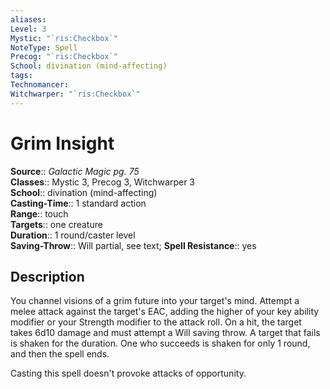 ```yaml
---
aliases: 
Level: 3
Mystic: "`ris:Checkbox`"
NoteType: Spell
Precog: "`ris:Checkbox`"
School: divination (mind-affecting) 
tags: 
Technomancer: 
Witchwarper: "`ris:Checkbox`"
---
```


# Grim Insight

**Source**:: _Galactic Magic pg. 75_  
**Classes**:: Mystic 3, Precog 3, Witchwarper 3  
**School**:: divination (mind-affecting)  
**Casting-Time**:: 1 standard action  
**Range**:: touch  
**Targets**:: one creature  
**Duration**:: 1 round/caster level  
**Saving-Throw**:: Will partial, see text;
**Spell Resistance**:: yes

## Description

You channel visions of a grim future into your target's mind. Attempt a melee attack against the target's EAC, adding the higher of your key ability modifier or your Strength modifier to the attack roll. On a hit, the target takes 6d10 damage and must attempt a Will saving throw. A target that fails is shaken for the duration. One who succeeds is shaken for only 1 round, and then the spell ends.

Casting this spell doesn't provoke attacks of opportunity.
